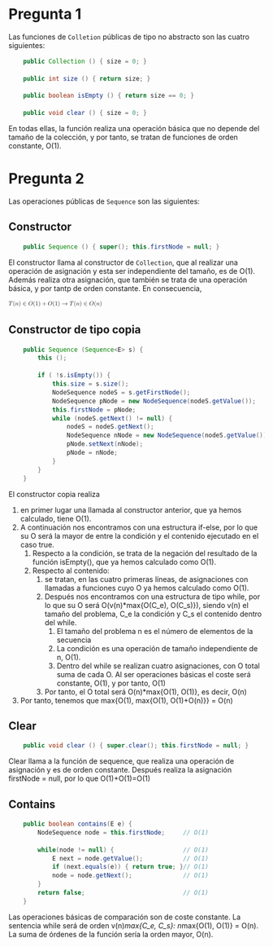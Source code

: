 # Pregunta 1
Las funciones de `Colletion` públicas de tipo no abstracto son las cuatro siguientes:

```java
	public Collection () { size = 0; }
	
	public int size () { return size; }
	
	public boolean isEmpty () { return size == 0; }
	
	public void clear () { size = 0; }
```
En todas ellas, la función realiza una operación básica que no depende del tamaño de la colección, y por tanto, se tratan de funciones de orden constante, O(1).

# Pregunta 2
Las operaciones públicas de `Sequence` son las siguientes:

## Constructor
```java
	public Sequence () { super(); this.firstNode = null; }
```

El constructor llama al constructor de `Collection`, que al realizar una operación de asignación y esta ser independiente del tamaño, es de O(1). Además realiza otra asignación, que también se trata de una operación básica, y por tantp de orden constante. En consecuencia, 

![a](q1.png)

## Constructor de tipo copia
```java
	public Sequence (Sequence<E> s) {
		this ();
		
		if ( !s.isEmpty()) {
			this.size = s.size();
			NodeSequence nodeS = s.getFirstNode();
			NodeSequence pNode = new NodeSequence(nodeS.getValue());
			this.firstNode = pNode;
			while (nodeS.getNext() != null) {
				nodeS = nodeS.getNext();
				NodeSequence nNode = new NodeSequence(nodeS.getValue());
				pNode.setNext(nNode);
				pNode = nNode;
			}
		}
	}
```

El constructor copia realiza 
1. en primer lugar una llamada al constructor anterior, que ya hemos calculado, tiene O(1). 
2. A continuación nos encontramos con una estructura if-else, por lo que su O será la mayor de entre la condición y el contenido ejecutado en el caso true. 
   1. Respecto a la condición, se trata de la negación del resultado de la función isEmpty(), que ya hemos calculado como O(1).
   2. Respecto al contenido: 
      1. se tratan, en las cuatro primeras líneas, de asignaciones con llamadas a funciones cuyo O ya hemos calculado como O(1). 
      2. Después nos encontramos con una estructura de tipo while, por lo que su O será O(v(n)*max{O(C_e), O(C_s)}), siendo v(n) el tamaño del problema, C_e la condición y C_s el contenido dentro del while. 
         1. El tamaño del problema n es el número de elementos de la secuencia
         2. La condición es una operación de tamaño independiente de n, O(1).
         3. Dentro del while se realizan cuatro asignaciones, con O total suma de cada O. Al ser operaciones básicas el coste será constante, O(1), y por tanto, O(1)
      3. Por tanto, el O total será O(n)*max{O(1), O(1)}, es decir, O(n)
3. Por tanto, tenemos que max{O(1), max{O(1), O(1)+O(n)}} = O(n)

## Clear
```java	
	public void clear () { super.clear(); this.firstNode = null; }
```

Clear llama a la función de sequence, que realiza una operación de asignación y es de orden constante. Después realiza la asignación firstNode = null, por lo que O(1)+O(1)=O(1)

## Contains
```java	
	public boolean contains(E e) {
		NodeSequence node = this.firstNode; 	// O(1)
		
		while(node != null) {					// O(1)
			E next = node.getValue();			// O(1)
			if (next.equals(e)) { return true; }// O(1)
			node = node.getNext();				// O(1)
		}
		return false;							// O(1)
	}
```
Las operaciones básicas de comparación son de coste constante. La sentencia while será de orden v(n)*max{C_e, C_s}: n*max{O(1), O(1)} = O(n). La suma de órdenes de la función sería la orden mayor, O(n).
